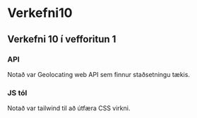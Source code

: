 # Verkefni10
## Verkefni 10 í vefforitun 1

### API
Notað var Geolocating web API sem finnur staðsetningu tækis.

### JS tól
Notað var tailwind til að útfæra CSS virkni.
